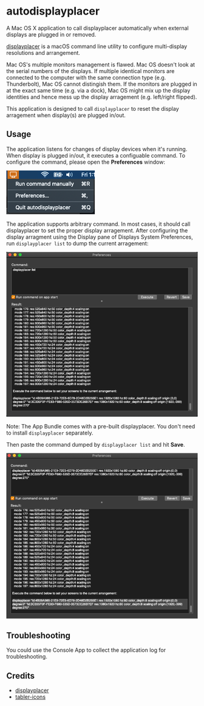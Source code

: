 # autodisplayplacer
A Mac OS X application to call displayplacer automatically when external displays are plugged in or removed.

[displayplacer](https://github.com/jakehilborn/displayplacer) is a macOS command line utility to configure multi-display resolutions and arrangement.

Mac OS's multiple monitors management is flawed. Mac OS doesn't look at the serial numbers of the displays. If multiple identical monitors are connected to the computer with the same connection type (e.g. Thunderbolt), Mac OS cannot distingish them. If the monitors are plugged in at the exact same time (e.g. via a dock), Mac OS might mix up the display identities and hence mess up the display arragement (e.g. left/right flipped).

This application is designed to call `displayplacer` to reset the display arragement when display(s) are plugged in/out.

## Usage
The application listens for changes of display devices when it's running. When display is plugged in/out, it executes a configuable command. 
To configure the command, please open the __Preferences__ window:

![Status Bar](/docs/menu.png)

The application supports arbitrary command. In most cases, it should call displayplacer to set the proper display arragement. After configuring the display arragment using the Display pane of Displays System Preferences, run `displayplacer list` to dump the current arragement:

![Put displayplacer list in Command then hit Execute](/docs/pref-list.png)

Note: The App Bundle comes with a pre-built displayplacer. You don't need to install `displayplacer` separately.

Then paste the command dumped by `displayplacer list` and hit __Save__.

![Hit Save](/docs/pref-save.png)

## Troubleshooting
You could use the Console App to collect the application log for troubleshooting.

## Credits
- [displayplacer](https://github.com/jakehilborn/displayplacer)
- [tabler-icons](https://github.com/tabler/tabler-icons)
